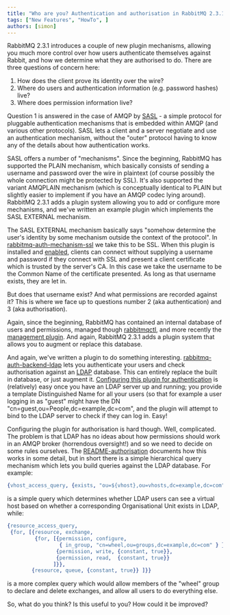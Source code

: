 ```yaml
---
title: "Who are you? Authentication and authorisation in RabbitMQ 2.3.1"
tags: ["New Features", "HowTo", ]
authors: [simon]
---
```


RabbitMQ 2.3.1 introduces a couple of new plugin mechanisms, allowing you much more control over how users authenticate themselves against Rabbit, and how we determine what they are authorised to do. There are three questions of concern here:

1. How does the client prove its identity over the wire?
1. Where do users and authentication information (e.g. password hashes) live?
1. Where does permission information live?

Question 1 is answered in the case of AMQP by [SASL](http://en.wikipedia.org/wiki/Simple_Authentication_and_Security_Layer) - a simple protocol for pluggable authentication mechanisms that is embedded within AMQP (and various other protocols). SASL lets a client and a server negotiate and use an authentication mechanism, without the "outer" protocol having to know any of the details about how authentication works.

SASL offers a number of "mechanisms". Since the beginning, RabbitMQ has supported the PLAIN mechanism, which basically consists of sending a username and password over the wire in plaintext (of course possibly the whole connection might be protected by SSL). It's also supported the variant AMQPLAIN mechanism (which is conceptually identical to PLAIN but slightly easier to implement if you have an AMQP codec lying around). RabbitMQ 2.3.1 adds a plugin system allowing you to add or configure more mechanisms, and we've written an example plugin which implements the SASL EXTERNAL mechanism.

<!-- truncate -->

The SASL EXTERNAL mechanism basically says "somehow determine the user's identity by some mechanism outside the context of the protocol". In [rabbitmq-auth-mechanism-ssl](/docs/plugins#rabbitmq-auth-mechanism-ssl) we take this to be SSL. When this plugin is installed and [enabled](/docs/authentication), clients can connect without supplying a username and password if they connect with SSL and present a client certificate which is trusted by the server's CA. In this case we take the username to be the Common Name of the certificate presented. As long as that username exists, they are let in.

But does that username exist? And what permissions are recorded against it? This is where we face up to questions number 2 (aka authentication) and 3 (aka authorisation).

Again, since the beginning, RabbitMQ has contained an internal database of users and permissions, managed though [rabbitmqctl](/docs/man/rabbitmqctl.1.man), and more recently the [management plugin](/docs/management). And again, RabbitMQ 2.3.1 adds a plugin system that allows you to augment or replace this database.

And again, we've written a plugin to do something interesting. [rabbitmq-auth-backend-ldap](/docs/plugins#rabbitmq-auth-backend-ldap) lets you authenticate your users and check authorisation against an [LDAP](http://en.wikipedia.org/wiki/LDAP) database. This can entirely replace the built in database, or just augment it. [Configuring this plugin for authentication](http://hg.rabbitmq.com/rabbitmq-auth-backend-ldap/file/default/README) is (relatively) easy once you have an LDAP server up and running; you provide a template Distinguished Name for all your users (so that for example a user logging in as "guest" might have the DN "cn=guest,ou=People,dc=example,dc=com", and the plugin will attempt to bind to the LDAP server to check if they can log in. Easy!

Configuring the plugin for authorisation is hard though. Well, complicated. The problem is that LDAP has no ideas about how permissions should work in an AMQP broker (horrendous oversight!) and so we need to decide on some rules ourselves. The [README-authorisation](http://hg.rabbitmq.com/rabbitmq-auth-backend-ldap/file/default/README-authorisation) documents how this works in some detail, but in short there is a simple hierarchical query mechanism which lets you build queries against the LDAP database. For example:

```erlang
{vhost_access_query, {exists, "ou=${vhost},ou=vhosts,dc=example,dc=com"}}
```

is a simple query which determines whether LDAP users can see a virtual host based on whether a corresponding Organisational Unit exists in LDAP, while:

```erlang
{resource_access_query,
 {for, [{resource, exchange,
         {for, [{permission, configure,
                 { in_group, "cn=wheel,ou=groups,dc=example,dc=com" } },
                {permission, write, {constant, true}},
                {permission, read,  {constant, true}}
               ]}},
        {resource, queue, {constant, true}} ]}}
```

is a more complex query which would allow members of the "wheel" group to declare and delete exchanges, and allow all users to do everything else.

So, what do you think? Is this useful to you? How could it be improved?
